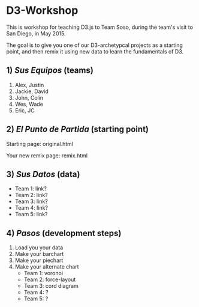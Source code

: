 # D3-Workshop

This is workshop for teaching D3.js to Team Soso, during the team's visit to San Diego, in May 2015.

The goal is to give you one of our D3-archetypcal projects as a starting point, and then remix it using new data to learn the fundamentals of D3.

## 1) _Sus Equipos_ (teams)

1. Alex, Justin
2. Jackie, David
3. John, Colin
4. Wes, Wade
5. Eric, JC

## 2) _El Punto de Partida_ (starting point)

Starting page: original.html

Your new remix page: remix.html

## 3) _Sus Datos_ (data)

- Team 1: link?
- Team 2: link?
- Team 3: link?
- Team 4: link?
- Team 5: link?

## 4) _Pasos_ (development steps)
1. Load you your data
2. Make your barchart
3. Make your piechart
4. Make your alternate chart
	- Team 1: voronoi
	- Team 2: force-layout
	- Team 3: cord diagram
	- Team 4: ?
	- Team 5: ?
